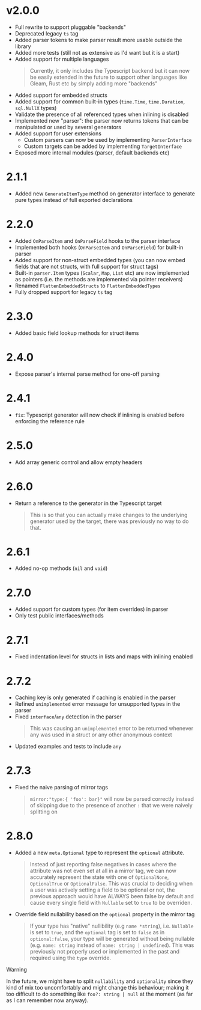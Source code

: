 # v2.0.0

- Full rewrite to support pluggable "backends"
- Deprecated legacy `ts` tag
- Added parser tokens to make parser result more usable outside the library
- Added more tests (still not as extensive as I'd want but it is a start)
- Added support for multiple languages
  > Currently, it only includes the Typescript backend but it can now be easily extended in the future to support other languages like Gleam, Rust etc by simply adding more "backends"
- Added support for embedded structs
- Added support for common built-in types (`time.Time`, `time.Duration`, `sql.NullX` types)
- Validate the presence of all referenced types when inlining is disabled
- Implemented new "parser": the parser now returns tokens that can be manipulated or used by several generators
- Added support for user extensions
  - Custom parsers can now be used by implementing `ParserInterface`
  - Custom targets can be added by implementing `TargetInterface`
- Exposed more internal modules (parser, default backends etc)

# 2.1.1

- Added new `GenerateItemType` method on generator interface to generate pure types instead of full exported declarations

# 2.2.0

- Added `OnParseItem` and `OnParseField` hooks to the parser interface
- Implemented both hooks (`OnParseItem` and `OnParseField`) for built-in parser
- Added support for non-struct embedded types (you can now embed fields that are not structs, with full support for struct tags)
- Built-in `parser.Item` types (`Scalar`, `Map`, `List` etc) are now implemented as pointers (i.e. the methods are implemented via pointer receivers)
- Renamed `FlattenEmbeddedStructs` to `FlattenEmbeddedTypes`
- Fully dropped support for legacy `ts` tag

# 2.3.0

- Added basic field lookup methods for struct items

# 2.4.0

- Expose parser's internal parse method for one-off parsing

# 2.4.1

- `fix`: Typescript generator will now check if inlining is enabled before enforcing the reference rule

# 2.5.0

- Add array generic control and allow empty headers

# 2.6.0

- Return a reference to the generator in the Typescript target
  > This is so that you can actually make changes to the underlying generator used by the target, there was previously no way to do that.

# 2.6.1

- Added no-op methods (`nil` and `void`)

# 2.7.0

- Added support for custom types (for item overrides) in parser
- Only test public interfaces/methods

# 2.7.1

- Fixed indentation level for structs in lists and maps with inlining enabled

# 2.7.2

- Caching key is only generated if caching is enabled in the parser
- Refined `unimplemented` error message for unsupported types in the parser
- Fixed `interface`/`any` detection in the parser
  > This was causing an `unimplemented` error to be returned whenever any was used in a struct or any other anonymous context
- Updated examples and tests to include `any`

# 2.7.3

- Fixed the naive parsing of mirror tags
  > `mirror:"type:{ 'foo': bar}"` will now be parsed correctly instead of skipping due to the presence of another `:` that we were naively splitting on

# 2.8.0

- Added a new `meta.Optional` type to represent the `optional` attribute.
  > Instead of just reporting false negatives in cases where the attribute was not even set at all in a mirror tag, we can now accurately represent the state with one of `OptionalNone`, `OptionalTrue` or `OptionalFalse`. This was crucial to deciding when a user was actively setting a field to be optional or not, the previous approach would have ALWAYS been false by default and cause every single field with `Nullable` set to `true` to be overriden.
- Override field nullability based on the `optional` property in the mirror tag
  > If your type has "native" nullibility (e.g `name *string`), i.e. `Nullable` is set to `true`, and the `optional` tag is set to `false` as in `optional:false`, your type will be generated without being nullable (e.g. `name: string` instead of `name: string | undefined`). This was previously not properly used or implemented in the past and required using the `type` override.

> [!WARNING]
> In the future, we might have to split `nullability` and `optionality` since they kind of mix too uncomfortably and might change this behaviour; making it too difficult to do something like `foo?: string | null` at the moment (as far as I can remember now anyway).
